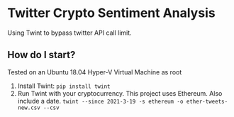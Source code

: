 # Twitter Crypto Sentiment Analysis
Using Twint to bypass twitter API call limit.

## How do **I** start?

Tested on an Ubuntu 18.04 Hyper-V Virtual Machine as root

1. Install Twint: ```pip install twint```
2. Run Twint with your cryptocurrency. This project uses Ethereum. Also include a date. ```twint --since 2021-3-19 -s ethereum -o ether-tweets-new.csv --csv```
